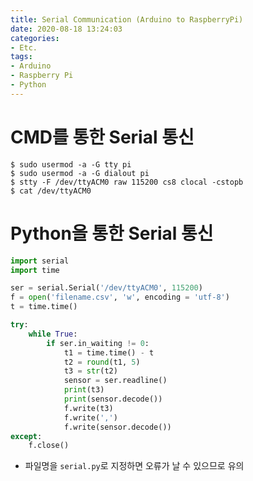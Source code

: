 ```yaml
---
title: Serial Communication (Arduino to RaspberryPi)
date: 2020-08-18 13:24:03
categories:
- Etc.
tags:
- Arduino
- Raspberry Pi
- Python
---
```

# CMD를 통한 Serial 통신

```shell
$ sudo usermod -a -G tty pi
$ sudo usermod -a -G dialout pi
$ stty -F /dev/ttyACM0 raw 115200 cs8 clocal -cstopb
$ cat /dev/ttyACM0
```

<!-- More -->

# Python을 통한 Serial 통신

~~~Python ser.py
import serial
import time

ser = serial.Serial('/dev/ttyACM0', 115200)
f = open('filename.csv', 'w', encoding = 'utf-8')
t = time.time()

try:
    while True:
        if ser.in_waiting != 0:
            t1 = time.time() - t
            t2 = round(t1, 5)
            t3 = str(t2)
            sensor = ser.readline()
            print(t3)
            print(sensor.decode())
            f.write(t3)
            f.write(',')
            f.write(sensor.decode())
except:
    f.close()
~~~

+ 파일명을 `serial.py`로 지정하면 오류가 날 수 있으므로 유의